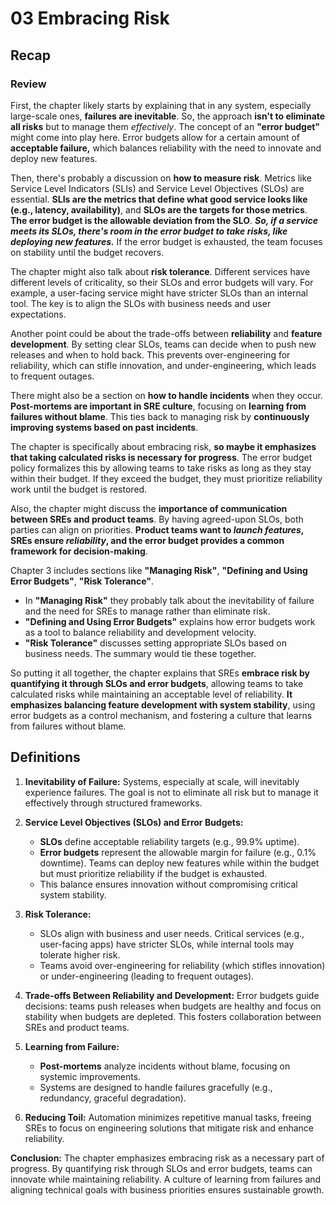 # 03 Embracing Risk

## Recap

### Review

First, the chapter likely starts by explaining that in any system, especially large-scale ones, **failures are inevitable**. So, the approach **isn't to eliminate all risks** but to manage them _effectively_. The concept of an **"error budget"** might come into play here. Error budgets allow for a certain amount of **acceptable failure,** which balances reliability with the need to innovate and deploy new features.

Then, there's probably a discussion on **how to measure risk**. Metrics like Service Level Indicators (SLIs) and Service Level Objectives (SLOs) are essential. **SLIs are the metrics that define what good service looks like (e.g., latency, availability)**, and **SLOs are the targets for those metrics**. **The error budget is the allowable deviation from the SLO**. **_So, if a service meets its SLOs, there's room in the error budget to take risks, like deploying new features._** If the error budget is exhausted, the team focuses on stability until the budget recovers.

The chapter might also talk about **risk tolerance**. Different services have different levels of criticality, so their SLOs and error budgets will vary. For example, a user-facing service might have stricter SLOs than an internal tool. The key is to align the SLOs with business needs and user expectations.

Another point could be about the trade-offs between **reliability** and **feature development**. By setting clear SLOs, teams can decide when to push new releases and when to hold back. This prevents over-engineering for reliability, which can stifle innovation, and under-engineering, which leads to frequent outages.

There might also be a section on **how to handle incidents** when they occur. **Post-mortems are important in SRE culture**, focusing on **learning from failures without blame**. This ties back to managing risk by **continuously improving systems based on past incidents**.

The chapter is specifically about embracing risk, **so maybe it emphasizes that taking calculated risks is necessary for progress**. The error budget policy formalizes this by allowing teams to take risks as long as they stay within their budget. If they exceed the budget, they must prioritize reliability work until the budget is restored.

Also, the chapter might discuss the **importance of communication between SREs and product teams**. By having agreed-upon SLOs, both parties can align on priorities. **Product teams want to _launch features_, SREs ensure _reliability_, and the error budget provides a common framework for decision-making**.

Chapter 3 includes sections like **"Managing Risk"**, **"Defining and Using Error Budgets"**, **"Risk Tolerance"**.

-   In **"Managing Risk"** they probably talk about the inevitability of failure and the need for SREs to manage rather than eliminate risk.
-   **"Defining and Using Error Budgets"** explains how error budgets work as a tool to balance reliability and development velocity.
-   **"Risk Tolerance"** discusses setting appropriate SLOs based on business needs. The summary would tie these together.

So putting it all together, the chapter explains that SREs **embrace risk by quantifying it through SLOs and error budgets**, allowing teams to take calculated risks while maintaining an acceptable level of reliability. **It emphasizes balancing feature development with system stability**, using error budgets as a control mechanism, and fostering a culture that learns from failures without blame.

## Definitions

1. **Inevitability of Failure:**
   Systems, especially at scale, will inevitably experience failures. The goal is not to eliminate all risk but to manage it effectively through structured frameworks.

2. **Service Level Objectives (SLOs) and Error Budgets:**

    - **SLOs** define acceptable reliability targets (e.g., 99.9% uptime).
    - **Error budgets** represent the allowable margin for failure (e.g., 0.1% downtime). Teams can deploy new features while within the budget but must prioritize reliability if the budget is exhausted.
    - This balance ensures innovation without compromising critical system stability.

3. **Risk Tolerance:**

    - SLOs align with business and user needs. Critical services (e.g., user-facing apps) have stricter SLOs, while internal tools may tolerate higher risk.
    - Teams avoid over-engineering for reliability (which stifles innovation) or under-engineering (leading to frequent outages).

4. **Trade-offs Between Reliability and Development:**
   Error budgets guide decisions: teams push releases when budgets are healthy and focus on stability when budgets are depleted. This fosters collaboration between SREs and product teams.

5. **Learning from Failure:**

    - **Post-mortems** analyze incidents without blame, focusing on systemic improvements.
    - Systems are designed to handle failures gracefully (e.g., redundancy, graceful degradation).

6. **Reducing Toil:**
   Automation minimizes repetitive manual tasks, freeing SREs to focus on engineering solutions that mitigate risk and enhance reliability.

**Conclusion:**
The chapter emphasizes embracing risk as a necessary part of progress. By quantifying risk through SLOs and error budgets, teams can innovate while maintaining reliability. A culture of learning from failures and aligning technical goals with business priorities ensures sustainable growth.
